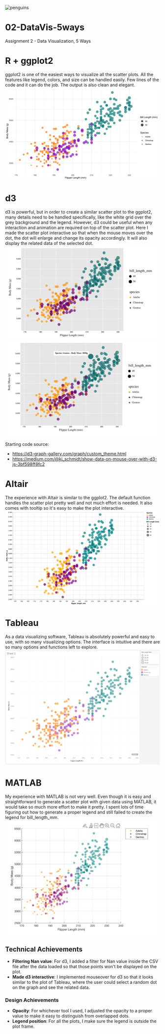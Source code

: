 
![penguins](https://github.com/cs4804-24c/a2-DataVis-5Ways/assets/412089/accc5680-3c77-4d29-9502-d3ff8cd922af)

# 02-DataVis-5ways

Assignment 2 - Data Visualization, 5 Ways  

# R + ggplot2
ggplot2 is one of the easiest ways to visualize all the scatter plots. All the features like legend, colors, and size can be handled easily. Few lines of the code and it can do the job. The output is also clean and elegant. 
![ggplot2](img/ggplot2_plot.png)


# d3
d3 is powerful, but in order to create a similar scatter plot to the ggplot2, many details need to be handled specifically, like the white grid over the grey background and the legend. However, d3 could be useful when any interaction and animation are required on top of the scatter plot. Here I made the scatter plot interactive so that when the mouse moves over the dot, the dot will enlarge and change its opacity accordingly. It will also display the related data of the selected dot. 
![d3](img/d3_plot.jpg)
![d3](img/d3_plot_interactive.jpg)

Starting code source: 
- https://d3-graph-gallery.com/graph/custom_theme.html
- https://medium.com/@kj_schmidt/show-data-on-mouse-over-with-d3-js-3bf598ff8fc2


# Altair
The experience with Altair is similar to the ggplot2. The default function handles the scatter plot pretty well and not much effort is needed. It also comes with tooltip so it's easy to make the plot interactive. 
![altair](img/altair_plot.png)

# Tableau
As a data visualizing software, Tableau is absolutely powerful and easy to use, with so many visualizing options. The interface is intuitive and there are so many options and functions left to explore. 
![tableau](img/tableau_plot.jpg)

# MATLAB
My experience with MATLAB is not very well. Even though it is easy and straightforward to generate a scatter plot with given data using MATLAB, it would take so much more effort to make it pretty. I spent lots of time figuring out how to generate a proper legend and still failed to create the legend for bill_length_mm. 
![matlab](img/matlab_plot.png)



## Technical Achievements
- **Filtering Nan value**: For d3, I added a filter for Nan value inside the CSV file after the data loaded so that those points won't be displayed on the plot.  
- **Made d3 interactive**: I implemented mouseover for d3 so that it looks similar to the plot of Tableau, where the user could select a random dot on the graph and see the related data. 

### Design Achievements
- **Opacity**: For whichever tool I used, I adjusted the opacity to a proper value to make it easy to distinguish from overlapped dots.
- **Legend position**: For all the plots, I make sure the legend is outside the plot frame.  
